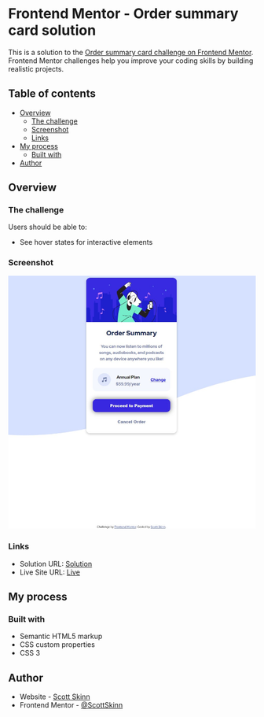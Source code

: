 # Frontend Mentor - Order summary card solution

This is a solution to the [Order summary card challenge on Frontend Mentor](https://www.frontendmentor.io/challenges/order-summary-component-QlPmajDUj). Frontend Mentor challenges help you improve your coding skills by building realistic projects. 

## Table of contents

- [Overview](#overview)
  - [The challenge](#the-challenge)
  - [Screenshot](#screenshot)
  - [Links](#links)
- [My process](#my-process)
  - [Built with](#built-with)
- [Author](#author)

## Overview

### The challenge

Users should be able to:

- See hover states for interactive elements

### Screenshot

![Order Summary](screenshot\order-summary.jpg)

### Links

- Solution URL: [Solution](https://github.com/scottskinn/Frontend-mentor/tree/main/order-summary-component-main)
- Live Site URL: [Live](https://scottskinn.github.io/Frontend-mentor/order-summary-component-main/)

## My process

### Built with

- Semantic HTML5 markup
- CSS custom properties
- CSS 3

## Author

- Website - [Scott Skinn](https://scott-skinn.netlify.app/)
- Frontend Mentor - [@ScottSkinn](https://www.frontendmentor.io/profile/scottskinn)